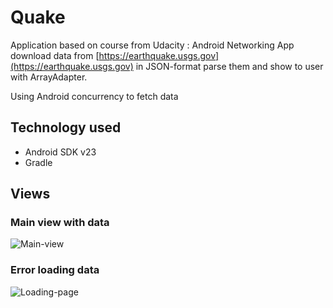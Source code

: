 # Quake

Application based on course from Udacity : Android Networking
App download data from [https://earthquake.usgs.gov](https://earthquake.usgs.gov) in JSON-format
parse them and show to user with ArrayAdapter. <br>

Using Android concurrency to fetch data

## Technology used

* Android SDK v23
* Gradle

## Views

### Main view with data

![Main-view](https://drive.google.com/uc?export=view&id=1L_wvkvD9tJ0doYqhIi5mkEtuwYsAFBLp)

### Error loading data

![Loading-page](https://drive.google.com/uc?export=view&id=1LW25w3tw19bLPUbObN3in2HYXeMTbcFD)